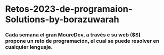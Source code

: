 # Retos-2023-de-programaion-Solutions-by-borazuwarah

### Cada semana el gran MoureDev, a través e su web ($$) propone un reto de programación, el cual se puede resolver en cualquier lenguaje.
 